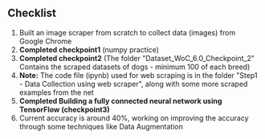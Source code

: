 ## Checklist
1) Built an image scraper from scratch to collect data (images) from Google Chrome
2) **Completed checkpoint1** (numpy practice)
3) **Completed checkpoint2** (The folder "Dataset_WoC_6.0_Checkpoint_2" Contains the scraped datasets of dogs - minimum 100 of each breed)
4) **Note:** The code file (ipynb) used for web scraping is in the folder "Step1 - Data Collection using web scraper", along with some more scraped examples from the net
5) **Completed Building a fully connected neural network using TensorFlow (checkpoint3)**
6) Current accuracy is around 40%, working on improving the accuracy through some techniques like Data Augmentation
